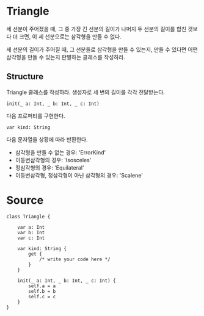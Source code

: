 # Triangle

세 선분이 주어졌을 때, 그 중 가장 긴 선분의 길이가 나머지 두 선분의 길이를 합친 것보다 더 크면, 이 세 선분으로는 삼각형을 만들 수 없다.

세 선분의 길이가 주어질 때, 그 선분들로 삼각형을 만들 수 있는지, 만들 수 있다면 어떤 삼각형을 만들 수 있는지 판별하는 클래스를 작성하라.

## Structure

Triangle 클래스를 작성하라. 생성자로 세 변의 길이를 각각 전달받는다.

    init(_ a: Int, _ b: Int, _ c: Int)

다음 프로퍼티를 구현한다.

    var kind: String

다음 문자열을 상황에 따라 반환한다.

* 삼각형을 만들 수 없는 경우: 'ErrorKind'
* 이등변삼각형의 경우: 'Isosceles'
* 정삼각형의 경우: 'Equilateral'
* 이등변삼각형, 정삼각형이 아닌 삼각형의 경우: 'Scalene'

# Source

    class Triangle {

        var a: Int
        var b: Int
        var c: Int

        var kind: String {
            get {
                /* write your code here */
            }
        }

        init(_ a: Int, _ b: Int, _ c: Int) {
            self.a = a
            self.b = b
            self.c = c
        }
    }

